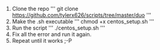 1. Clone the repo 
'''
git clone https://github.com/tylerx626/scripts/tree/master/duo
'''
2. Make the .sh executable
'''
chmod +x centos_setup.sh
'''
3. Run the script 
'''
./centos_setup.sh
'''
4. Fix all the error and run it again.
5. Repeat until it works ;-P
